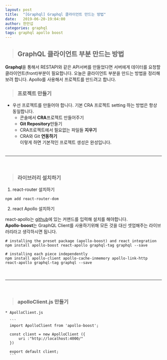 ```yaml
---
layout: post
title:  "[Graphql] Graphql 클라이언트 만드는 방법"
date:   2019-06-20-19:04:00
author: 한만섭
categories: graphql
tags: graphql apollo boost
---
```


> ## GraphQL 클라이언트 부분 만드는 방법 
  **Graphql**을 통해서 RESTAPI와 같은 API서버를 만들었다면 서버에게 데이터를 요청할 클라이언트(front)부분이 필요합니다. 오늘은 클라이언트 부분을 
  만드는 방법을 정리해보려 합니다. Apollo를 사용해서 프로젝트를 만드려고 합니다. 
  
> ### 프로젝트 만들기 
  * 우선 프로젝트를 만들어야 합니다. 기본 CRA 프로젝트 setting 하는 방법은 항상 동일합니다.  
      * 콘솔에서 **CRA**프로젝트 만들어주기  
      *  **Git Repository**만들기  
      * CRA프로젝트에서 필요없는 파일들 **지우기**  
      * CRA와 Git **연동하기**  
  이렇게 하면 기본적인 프로젝트 생성은 완성입니다.  
  　  
     
***

　  

> ### 라이브러리 설치하기 

  1. react-router 설치하기 
  
  ```
  npm add react-router-dom
  ```
    
  2. react Apollo 설치하기 
  
  react-apollo는 [github](https://github.com/apollographql/react-apollo)에 있는 커맨드를 입력해 설치를 해야합니다.  
  **Apollo-boost**는 GraphQL Client를 사용하기위해 모든 것을 대신 셋업해주는 라이브러리라고 생각하시면 됩니다.    
    
  ```
  # installing the preset package (apollo-boost) and react integration
  npm install apollo-boost react-apollo graphql-tag graphql --save

  # installing each piece independently
  npm install apollo-client apollo-cache-inmemory apollo-link-http react-apollo graphql-tag graphql --save
  ```
    
　  
   
 ***
 
 　  
> ### apolloClient.js 만들기 
    
    * ApolloClient.js
  
      ```
      import ApolloClient from 'apollo-boost';

      const client = new ApolloClient ({
          uri :"http://localhost:4000/"
      })

      export default client;
      ```
 
